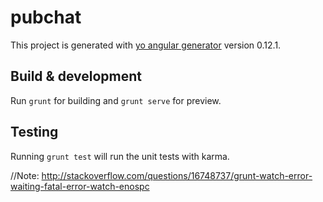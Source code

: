 # pubchat

This project is generated with [yo angular generator](https://github.com/yeoman/generator-angular)
version 0.12.1.

## Build & development

Run `grunt` for building and `grunt serve` for preview.

## Testing

Running `grunt test` will run the unit tests with karma.


//Note:
http://stackoverflow.com/questions/16748737/grunt-watch-error-waiting-fatal-error-watch-enospc